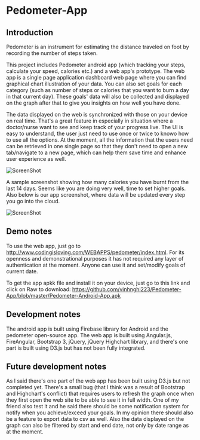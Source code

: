Pedometer-App
=============

Introduction 
-------
Pedometer is an instrument for estimating the distance traveled on foot by recording the number of steps taken.

This project includes Pedometer android app (which tracking your steps, calculate your speed, calories etc.) and a web app's prototype. The web app is a single page application dashboard web page where you can find graphical chart illustration of your data. You can also set goals for each category (such as number of steps or calories that you want to burn a day in that current day). These goals' data will also be collected and displayed on the graph after that to give you insights on how well you have done. 

The data displayed on the web is synchronized  with those on your device on real time. That's a great feature in especially in situation where a doctor/nurse want to see and keep track of your progress live. The UI is easy to understand, the user just need to use once or twice to knowo how to use all the options.  At the moment, all the information that the users need can be retrieved in one single page so that they don't need to open a new tab/navigate to a new page, which can help them save time and enhance user experience as well.

![ScreenShot](https://raw.githubusercontent.com/vinhnghi223/Pedometer-App/master/Screenshot-WebDashboard.png)

A sample screenshot showing how many calories you have burnt from the last 14 days. Seems like you are doing very well, time to set higher goals. Also below is our app screenshot, where data will be updated every step you go into the cloud.

![ScreenShot](https://raw.githubusercontent.com/vinhnghi223/Pedometer-App/master/Screenshot-AndroidApp.png)

Demo notes
-------
To use the web app, just go to http://www.codingisloving.com/WEBAPPS/pedometer/index.html.
For its openness and demonstrational purposes it has not required any layer of authentication at the moment. Anyone can use it and set/modify goals of current date.

To get the app apkk file and install it on your device, just go to this link and click on Raw to download: https://github.com/vinhnghi223/Pedometer-App/blob/master/Pedometer-Android-App.apk

Development notes
-------
The android app is built using Firebase library for Android and the pedometer open-source app.
The web app is built using Angular.js, FireAngular, Bootstrap 3, jQuery, jQuery Highchart library, and there's one part is built using D3.js but has not been fully integrated.

Future development notes
-------
As I said there's one part of the web app has been built using D3.js but not completed yet. 
There's a small bug (that I think was a result of Bootstrap and Highchart's conflict) that requires users to refresh the graph once when they first open the web site to be able to see it in full width. 
One of my friend also test it and he said there should be some notification system for notify when you achieve/exceed your goals. 
In my opinion there should also be a feature to export data to csv as well. Also the data displayed on the graph can also be filtered by start and end date, not only by date range as at the moment.
